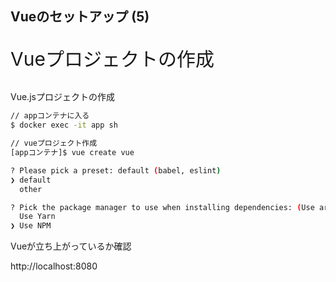 
## Vueのセットアップ (5)

<p style="font-size: 30px">Vueプロジェクトの作成</p>


>>>

Vue.jsプロジェクトの作成

```bash
// appコンテナに入る
$ docker exec -it app sh

// vueプロジェクト作成
[appコンテナ]$ vue create vue

? Please pick a preset: default (babel, eslint) 
❯ default
  other

? Pick the package manager to use when installing dependencies: (Use arrow keys)
  Use Yarn 
❯ Use NPM 
```


>>>

Vueが立ち上がっているか確認

http://localhost:8080
